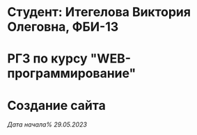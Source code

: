 # Студент: Итегелова Виктория Олеговна, ФБИ-13

# РГЗ по курсу "WEB-программирование"

# Создание сайта 

*Дата начала% 29.05.2023*

